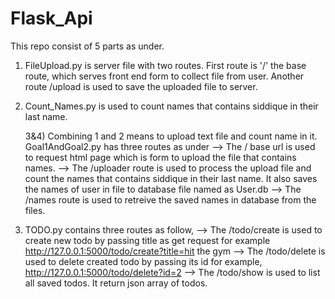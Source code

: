 # Flask_Api
This repo consist of 5 parts as under.

1) FileUpload.py  is server file with two routes. First route is '/' the base route, which serves front end form to collect
file from user. Another route /upload is used to save the uploaded file to server.

2) Count_Names.py is used to count names that contains siddique in their last name.

   3&4) Combining 1 and 2 means to upload text file and count name in it. Goal1AndGoal2.py has three routes  as under
   --> The / base url is used to request html page which is form to upload the file that contains names.
   --> The /uploader route is used to process the upload file and count the names that contains  siddique in their last name.
       It also saves the names of user in file to database file named as User.db
   --> The /names route is used to retreive  the saved names in database from the files.
   
5)  TODO.py contains three routes as follow,
    --> The /todo/create is used to create new todo by passing title as get request for example
	    http://127.0.0.1:5000/todo/create?title=hit the gym
	--> The /todo/delete is used to delete created todo by passing its id for example,
	    http://127.0.0.1:5000/todo/delete?id=2
	--> The /todo/show is used to list all saved todos. It return json array of todos.